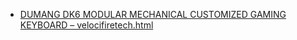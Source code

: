 - [DUMANG DK6 MODULAR MECHANICAL CUSTOMIZED GAMING KEYBOARD – velocifiretech.html](../assets/DUMANG_DK6_MODULAR_MECHANICAL_CUSTOMIZED_GAMING_KEYBOARD_–_velocifiretech_1704129268831_0.html)